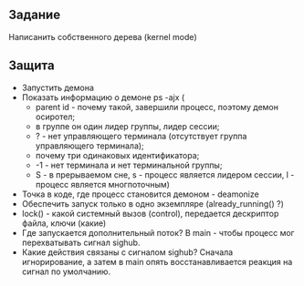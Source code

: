 ## Задание
Написанить собственного дерева (kernel mode)
<!--- Глава 13 - демоны ---> 

## Защита
- Запустить демона
- Показать информацию о демоне ps -ajx (
  - parent id - почему такой, завершили процесс, поэтому демон осиротел;
  - в группе он один лидер группы, лидер сессии;
  - ? - нет управляющего терминала (отсутствует группа управляющего терминала);
  - почему три одинаковых идентификатора;
  - -1 - нет терминала и нет терминальной группы;
  - S - в прерываемом сне, s - процесс является лидером сессии, l - процесс является многпоточным)
- Точка в коде, где процесс становится демоном - deamonize
- Обеспечить запуск только в одно экземпляре (already_running() ?)
- lock() - какой системный вызов (control), передается дескриптор файла, ключи (какие)
- Где запускается дополнительный поток? В main - чтобы процесс мог перехватывать сигнал sighub. 
- Какие действия связаны с сигналом sighub? Сначала игнорирование, а затем в main опять восстанавливается реакция на сигнал по умолчанию.

<!--- Группа переднего плана - это хрень
Передается указатель на структуру --->